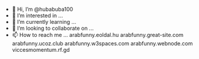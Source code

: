 - 👋 Hi, I’m @hubabuba100
- 👀 I’m interested in ...
- 🌱 I’m currently learning ...
- 💞️ I’m looking to collaborate on ...
- 📫 How to reach me ...
arabfunny.eoldal.hu
arabfunny.great-site.com
arabfunny.ucoz.club
arabfunny.w3spaces.com
arabfunny.webnode.com
viccesmomentum.rf.gd
<!---
hubabuba100/hubabuba100 is a ✨ special ✨ repository because its `README.md` (this file) appears on your GitHub profile.
You can click the Preview link to take a look at your changes.
--->
